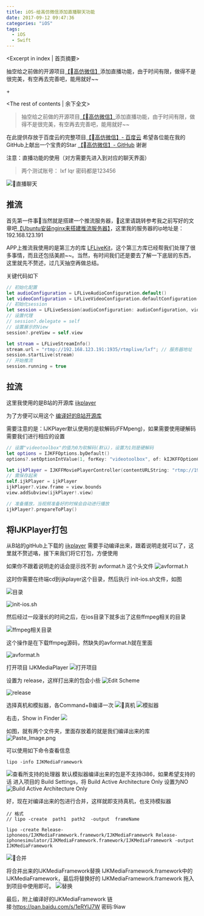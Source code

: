 ```yaml
---
title: iOS-给高仿微信添加直播聊天功能
date: 2017-09-12 09:47:36
categories: "iOS"
tags:
  - iOS
  - Swift
---
```


<Excerpt in index | 首页摘要> 

抽空给之前做的开源项目[【高仿微信】](https://github.com/LinXunFeng/LXFWeChat)添加直播功能，由于时间有限，做得不是很完美，有空再去完善吧，能用就好~~

+<!-- more -->

<The rest of contents | 余下全文>

> 抽空给之前做的开源项目[【高仿微信】](https://github.com/LinXunFeng/LXFWeChat)添加直播功能，由于时间有限，做得不是很完美，有空再去完善吧，能用就好~~

在此提供存放于百度云的完整项目[【高仿微信】- 百度云](https://pan.baidu.com/s/1bpB55Bx)
希望各位能在我的GitHub上献出一个宝贵的Star [【高仿微信】- GitHub](https://github.com/LinXunFeng/LXFWeChat)
谢谢


注意：直播功能的使用（对方需要先进入到对应的聊天界面）

> 两个测试账号： lxf lqr  密码都是123456

![直播聊天](https://github.com/LinXunFeng/LXFWeChat/raw/master/Screenshots/8.gif)

## 推流
首先第一件事当然就是搭建一个推流服务器，这里请跳转参考我之前写好的文章吧[【Ubuntu安装nginx来搭建推流服务器】](/2017/09/12/Ubuntu-安装nginx-来搭建推流服务器/)，这里我的服务器的ip地址是：192.168.123.191

APP上推流我使用的是第三方的库 [LFLiveKit](https://github.com/LaiFengiOS/LFLiveKit)，这个第三方库已经帮我们处理了很多事情，而且还包括美颜~~。当然，有时间我们还是要去了解一下底层的东西，这里就先不赘述，过几天抽空再做总结。

关键代码如下

```swift
// 初始化配置
let audioConfiguration = LFLiveAudioConfiguration.default()
let videoConfiguration = LFLiveVideoConfiguration.defaultConfiguration(for: .low2, outputImageOrientation: .portrait)
// 初始化session
let session = LFLiveSession(audioConfiguration: audioConfiguration, videoConfiguration: videoConfiguration)
// 设置代理
// session?.delegate = self
// 设置展示的View
session?.preView = self.view
```

```swift
let stream = LFLiveStreamInfo()
stream.url = "rtmp://192.168.123.191:1935/rtmplive/lxf"; // 服务器地址
session.startLive(stream)
// 开始推流
session.running = true
```

## 拉流
这里我使用的是B站的开源库 [ijkplayer](https://github.com/Bilibili/ijkplayer) 

为了方便可以用这个 [编译好的B站开源库](https://github.com/LinXunFeng/IJKFramework)

需要注意的是：IJKPlayer默认使用的是软解码(FFMpeng)，如果需要使用硬解码需要我们进行相应的设置
```swift
// 设置"videotoolbox"的值为0为软解码(默认)，设置为1则是硬解码
let options = IJKFFOptions.byDefault()
options?.setOptionIntValue(1, forKey: "videotoolbox", of: kIJKFFOptionCategoryPlayer)

let ijkPlayer = IJKFFMoviePlayerController(contentURLString: "rtmp://192.168.123.191:1935/rtmplive/lxf", with: options)
// 需保存起来
self.ijkPlayer = ijkPlayer
ijkPlayer?.view.frame = view.bounds
view.addSubview(ijkPlayer!.view)

// 准备播放，当视频准备好的时候会自动进行播放
ijkPlayer?.prepareToPlay()
```

## 将IJKPlayer打包

从B站的gitHub上下载的 [ijkplayer](https://github.com/Bilibili/ijkplayer) 需要手动编译出来，跟着说明走就可以了，这里就不赘述咯，接下来我们将它打包，方便使用

如果你不跟着说明走的话会提示找不到 avformat.h 这个头文件
![avformat.h](http://http://linxunfeng.github.io/images/2017/09/iOS-给高仿微信添加直播聊天功能/1.png)

这时你需要在终端cd到ijkplayer这个目录，然后执行 init-ios.sh文件，如图

![目录](http://linxunfeng.github.io/images/2017/09/iOS-给高仿微信添加直播聊天功能/2.png)

![init-ios.sh](http://linxunfeng.github.io/images/2017/09/iOS-给高仿微信添加直播聊天功能/3.png)

然后经过一段漫长的时间之后，在ios目录下就多出了这些ffmpeg相关的目录

![ffmpeg相关目录](http://linxunfeng.github.io/images/2017/09/iOS-给高仿微信添加直播聊天功能/4.png)

这个操作是在下载ffmpeg源码，然缺失的avformat.h就在里面

![avformat.h](http://linxunfeng.github.io/images/2017/09/iOS-给高仿微信添加直播聊天功能/5.png)


打开项目 IJKMediaPlayer
![打开项目](http://linxunfeng.github.io/images/2017/09/iOS-给高仿微信添加直播聊天功能/6.png)

设置为 release，这样打出来的包会小些
![Edit Scheme](http://linxunfeng.github.io/images/2017/09/iOS-给高仿微信添加直播聊天功能/7.png)

![release](http://linxunfeng.github.io/images/2017/09/iOS-给高仿微信添加直播聊天功能/8.png)

选择真机和模拟器，各Command+B编译一次
![真机](http://linxunfeng.github.io/images/2017/09/iOS-给高仿微信添加直播聊天功能/9.png)
![模拟器](http://linxunfeng.github.io/images/2017/09/iOS-给高仿微信添加直播聊天功能/10.png)

右击，Show in Finder
![](http://linxunfeng.github.io/images/2017/09/iOS-给高仿微信添加直播聊天功能/11.png)

如图，就有两个文件夹，里面存放着的就是我们编译出来的库
![Paste_Image.png](http://linxunfeng.github.io/images/2017/09/iOS-给高仿微信添加直播聊天功能/12.png)

可以使用如下命令查看信息
```shell 
lipo -info IJKMediaFramework
```
![查看所支持的处理器](http://linxunfeng.github.io/images/2017/09/iOS-给高仿微信添加直播聊天功能/13.png)
默认模拟器编译出来的包是不支持i386，如果希望支持的话
进入项目的 Build Settings，将 Build Active Architecture Only 设置为NO
![Build Active Architecture Only](http://linxunfeng.github.io/images/2017/09/iOS-给高仿微信添加直播聊天功能/14.png)

好，现在对编译出来的包进行合并，这样就即支持真机，也支持模拟器
```shell
// 格式
// lipo -create  path1  path2  -output  frameName

lipo -create Release-iphoneos/IJKMediaFramework.framework/IJKMediaFramework Release-iphonesimulator/IJKMediaFramework.framework/IJKMediaFramework -output IJKMediaFramework
```

![合并](http://linxunfeng.github.io/images/2017/09/iOS-给高仿微信添加直播聊天功能/15.png)

将合并出来的IJKMediaFramework替换 IJKMediaFramework.framework中的IJKMediaFramework，最后将替换好的 IJKMediaFramework.framework 拖入到项目中使用即可。
![替换](http://linxunfeng.github.io/images/2017/09/iOS-给高仿微信添加直播聊天功能/16.png)

最后，附上编译好的IJKMediaFramework
链接:https://pan.baidu.com/s/1eRYlJ7W 密码:9iaw



<div class="github-widget" data-repo="LinXunFeng/LXFWeChat"></div>